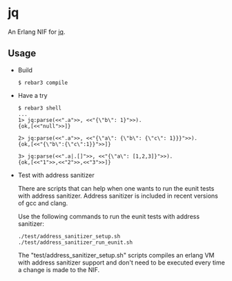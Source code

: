 # jq

An Erlang NIF for [jq](https://github.com/stedolan/jq).

## Usage

- Build
  ```
  $ rebar3 compile
  ```

- Have a try
  ```
  $ rebar3 shell
  ...
  1> jq:parse(<<".a">>, <<"{\"b\": 1}">>).
  {ok,[<<"null">>]}
  
  2> jq:parse(<<".a">>, <<"{\"a\": {\"b\": {\"c\": 1}}}">>).
  {ok,[<<"{\"b\":{\"c\":1}}">>]}
  
  3> jq:parse(<<".a|.[]">>, <<"{\"a\": [1,2,3]}">>).
  {ok,[<<"1">>,<<"2">>,<<"3">>]}
  ```

- Test with address sanitizer
  
  There are scripts that can help when one wants to run the
  eunit tests with address sanitizer. Address sanitizer is
  included in recent versions of gcc and clang.
  
  Use the following commands to run the eunit tests with
  address sanitizer:
  ```
  ./test/address_sanitizer_setup.sh 
  ./test/address_sanitizer_run_eunit.sh
  ```
  The "test/address_sanitizer_setup.sh" scripts compiles an
  erlang VM with address sanitizer support and don't need
  to be executed every time a change is made to the NIF.
